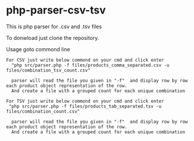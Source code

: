 # php-parser-csv-tsv

This is php parser for .csv and .tsv files

To donwload just clone the repository.

Usage
    goto commond line 
    
    For CSV just write below commond on your cmd and click enter 
      "php src/parser.php -f files/products_comma_separated.csv -u files/combination_tsv_count.csv" 
      
      parser will read the file you given in "-f"  and display row by row each product object representation of the row. 
      And create a file with a grouped count for each unique combination
    
    For TSV just write below commond on your cmd and click enter 
     "php src/parser.php -f files/products_tab_separated.tsv -u files/combination_count.csv"
     
      parser will read the file you given in "-f"  and display row by row each product object representation of the row. 
      And create a file with a grouped count for each unique combination
      
      
